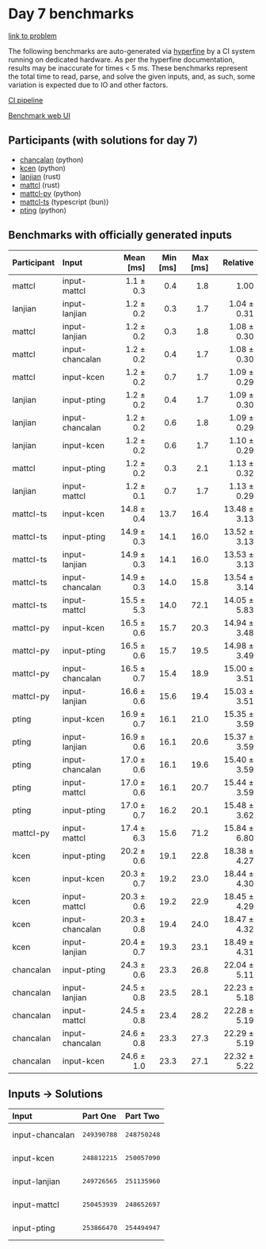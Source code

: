 # Day 7 benchmarks

[link to problem](https://adventofcode.com/2023/day/7)

The following benchmarks are auto-generated via
[hyperfine](https://github.com/sharkdp/hyperfine) by a CI system running on
dedicated hardware. As per the hyperfine documentation, results may be
inaccurate for times < 5 ms. These benchmarks represent the total time to read,
parse, and solve the given inputs, and, as such, some variation is expected due
to IO and other factors.

[CI pipeline](http://ci.papercode.net:8080/teams/main/pipelines/aoc2023)

[Benchmark web UI](https://aoc.ancalagon.black)


## Participants (with solutions for day 7)

- [chancalan](https://github.com/chancalan/aoc2023) (python)
- [kcen](https://github.com/kcen/aoc2023) (python)
- [lanjian](https://github.com/lanjian/aoc-2023) (rust)
- [mattcl](https://github.com/mattcl/aoc2023) (rust)
- [mattcl-py](https://github.com/mattcl/aoc2023-py) (python)
- [mattcl-ts](https://github.com/mattcl/aoc2023-js) (typescript (bun))
- [pting](https://github.com/pting/aoc2023) (python)


## Benchmarks with officially generated inputs

| Participant | Input | Mean [ms] | Min [ms] | Max [ms] | Relative |
|:---|:---|---:|---:|---:|---:|
| mattcl | input-mattcl | 1.1 ± 0.3 | 0.4 | 1.8 | 1.00 |
| lanjian | input-lanjian | 1.2 ± 0.2 | 0.3 | 1.7 | 1.04 ± 0.31 |
| mattcl | input-lanjian | 1.2 ± 0.2 | 0.3 | 1.8 | 1.08 ± 0.30 |
| mattcl | input-chancalan | 1.2 ± 0.2 | 0.4 | 1.7 | 1.08 ± 0.30 |
| mattcl | input-kcen | 1.2 ± 0.2 | 0.7 | 1.7 | 1.09 ± 0.29 |
| lanjian | input-pting | 1.2 ± 0.2 | 0.4 | 1.7 | 1.09 ± 0.30 |
| lanjian | input-chancalan | 1.2 ± 0.2 | 0.6 | 1.8 | 1.09 ± 0.29 |
| lanjian | input-kcen | 1.2 ± 0.2 | 0.6 | 1.7 | 1.10 ± 0.29 |
| mattcl | input-pting | 1.2 ± 0.2 | 0.3 | 2.1 | 1.13 ± 0.32 |
| lanjian | input-mattcl | 1.2 ± 0.1 | 0.7 | 1.7 | 1.13 ± 0.29 |
| mattcl-ts | input-kcen | 14.8 ± 0.4 | 13.7 | 16.4 | 13.48 ± 3.13 |
| mattcl-ts | input-pting | 14.9 ± 0.3 | 14.1 | 16.0 | 13.52 ± 3.13 |
| mattcl-ts | input-lanjian | 14.9 ± 0.3 | 14.1 | 16.0 | 13.53 ± 3.13 |
| mattcl-ts | input-chancalan | 14.9 ± 0.3 | 14.0 | 15.8 | 13.54 ± 3.14 |
| mattcl-ts | input-mattcl | 15.5 ± 5.3 | 14.0 | 72.1 | 14.05 ± 5.83 |
| mattcl-py | input-kcen | 16.5 ± 0.6 | 15.7 | 20.3 | 14.94 ± 3.48 |
| mattcl-py | input-pting | 16.5 ± 0.6 | 15.7 | 19.5 | 14.98 ± 3.49 |
| mattcl-py | input-chancalan | 16.5 ± 0.7 | 15.4 | 18.9 | 15.00 ± 3.51 |
| mattcl-py | input-lanjian | 16.6 ± 0.6 | 15.6 | 19.4 | 15.03 ± 3.51 |
| pting | input-kcen | 16.9 ± 0.7 | 16.1 | 21.0 | 15.35 ± 3.59 |
| pting | input-lanjian | 16.9 ± 0.6 | 16.1 | 20.6 | 15.37 ± 3.59 |
| pting | input-chancalan | 17.0 ± 0.6 | 16.1 | 19.6 | 15.40 ± 3.59 |
| pting | input-mattcl | 17.0 ± 0.6 | 16.1 | 20.7 | 15.44 ± 3.59 |
| pting | input-pting | 17.0 ± 0.7 | 16.2 | 20.1 | 15.48 ± 3.62 |
| mattcl-py | input-mattcl | 17.4 ± 6.3 | 15.6 | 71.2 | 15.84 ± 6.80 |
| kcen | input-pting | 20.2 ± 0.6 | 19.1 | 22.8 | 18.38 ± 4.27 |
| kcen | input-kcen | 20.3 ± 0.7 | 19.2 | 23.0 | 18.44 ± 4.30 |
| kcen | input-mattcl | 20.3 ± 0.6 | 19.2 | 22.9 | 18.45 ± 4.29 |
| kcen | input-chancalan | 20.3 ± 0.8 | 19.4 | 24.0 | 18.47 ± 4.32 |
| kcen | input-lanjian | 20.4 ± 0.7 | 19.3 | 23.1 | 18.49 ± 4.31 |
| chancalan | input-pting | 24.3 ± 0.6 | 23.3 | 26.8 | 22.04 ± 5.11 |
| chancalan | input-lanjian | 24.5 ± 0.8 | 23.5 | 28.1 | 22.23 ± 5.18 |
| chancalan | input-mattcl | 24.5 ± 0.8 | 23.4 | 28.2 | 22.28 ± 5.19 |
| chancalan | input-chancalan | 24.6 ± 0.8 | 23.3 | 27.3 | 22.29 ± 5.19 |
| chancalan | input-kcen | 24.6 ± 1.0 | 23.3 | 27.1 | 22.32 ± 5.22 |


## Inputs -> Solutions

| Input | Part One | Part Two |
|:---|:---|:---|
|input-chancalan|<pre>249390788</pre>|<pre>248750248</pre>|
|input-kcen|<pre>248812215</pre>|<pre>250057090</pre>|
|input-lanjian|<pre>249726565</pre>|<pre>251135960</pre>|
|input-mattcl|<pre>250453939</pre>|<pre>248652697</pre>|
|input-pting|<pre>253866470</pre>|<pre>254494947</pre>|